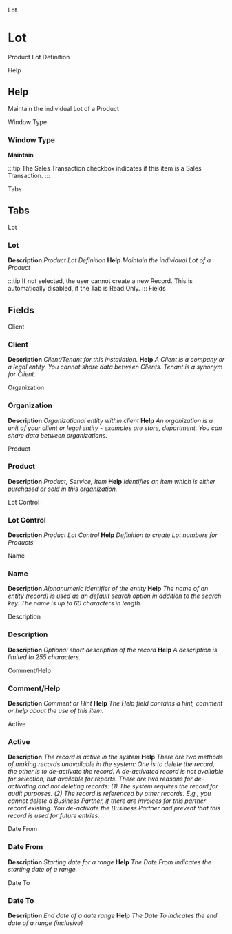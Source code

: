 
Lot
# Lot


Product Lot Definition

Help
## Help

Maintain the individual Lot of a Product

Window Type
### Window Type

**Maintain**

:::tip
The Sales Transaction checkbox indicates if this item is a Sales Transaction.
:::

Tabs
## Tabs


Lot
### Lot

**Description**
 *Product Lot Definition*
**Help**
 *Maintain the individual Lot of a Product*

:::tip
If not selected, the user cannot create a new Record.  This is automatically disabled, if the Tab is Read Only.
:::
Fields
## Fields


Client
### Client

**Description**
 *Client/Tenant for this installation.*
**Help**
 *A Client is a company or a legal entity. You cannot share data between Clients. Tenant is a synonym for Client.*

Organization
### Organization

**Description**
 *Organizational entity within client*
**Help**
 *An organization is a unit of your client or legal entity - examples are store, department. You can share data between organizations.*

Product
### Product

**Description**
 *Product, Service, Item*
**Help**
 *Identifies an item which is either purchased or sold in this organization.*

Lot Control
### Lot Control

**Description**
 *Product Lot Control*
**Help**
 *Definition to create Lot numbers for Products*

Name
### Name

**Description**
 *Alphanumeric identifier of the entity*
**Help**
 *The name of an entity (record) is used as an default search option in addition to the search key. The name is up to 60 characters in length.*

Description
### Description

**Description**
 *Optional short description of the record*
**Help**
 *A description is limited to 255 characters.*

Comment/Help
### Comment/Help

**Description**
 *Comment or Hint*
**Help**
 *The Help field contains a hint, comment or help about the use of this item.*

Active
### Active

**Description**
 *The record is active in the system*
**Help**
 *There are two methods of making records unavailable in the system: One is to delete the record, the other is to de-activate the record. A de-activated record is not available for selection, but available for reports.
There are two reasons for de-activating and not deleting records:
(1) The system requires the record for audit purposes.
(2) The record is referenced by other records. E.g., you cannot delete a Business Partner, if there are invoices for this partner record existing. You de-activate the Business Partner and prevent that this record is used for future entries.*

Date From
### Date From

**Description**
 *Starting date for a range*
**Help**
 *The Date From indicates the starting date of a range.*

Date To
### Date To

**Description**
 *End date of a date range*
**Help**
 *The Date To indicates the end date of a range (inclusive)*
